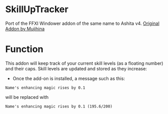 # SkillUpTracker
Port of the FFXI Windower addon of the same name to Ashita v4.
[Original Addon by Mujihina](https://github.com/mujihina/skilluptracker)

# Function
This addon will keep track of your current skill levels (as a floating number) and their caps. Skill levels are updated and stored as they increase:
- Once the add-on is installed, a message such as this:
```
Name's enhancing magic rises by 0.1
```

will be replaced with
```
Name's enhancing magic rises by 0.1 (195.6/200)
```